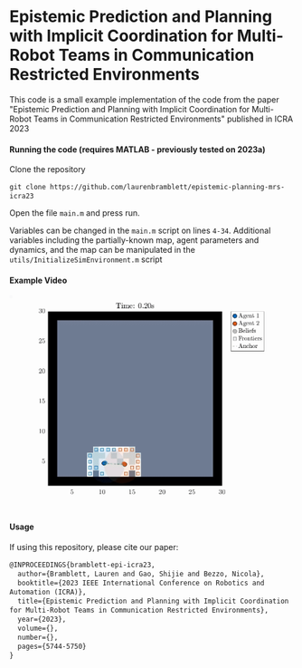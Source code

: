 # Epistemic Prediction and Planning with Implicit Coordination for Multi-Robot Teams in Communication Restricted Environments
This code is a small example implementation of the code from the paper "Epistemic Prediction and Planning with Implicit Coordination for Multi-Robot Teams in Communication Restricted Environments" published in ICRA 2023

#### Running the code (requires MATLAB - previously tested on 2023a)
Clone the repository
```
git clone https://github.com/laurenbramblett/epistemic-planning-mrs-icra23
```
Open the file `main.m` and press run.

Variables can be changed in the `main.m` script on lines `4-34`. Additional variables including the partially-known map, agent parameters and dynamics, and the map can be manipulated in the `utils/InitializeSimEnvironment.m` script

#### Example Video
![](https://github.com/laurenbramblett/epistemic-planning-mrs-icra23/blob/main/Example_020724-093813.gif)


#### Usage
If using this repository, please cite our paper:
```
@INPROCEEDINGS{bramblett-epi-icra23,
  author={Bramblett, Lauren and Gao, Shijie and Bezzo, Nicola},
  booktitle={2023 IEEE International Conference on Robotics and Automation (ICRA)}, 
  title={Epistemic Prediction and Planning with Implicit Coordination for Multi-Robot Teams in Communication Restricted Environments}, 
  year={2023},
  volume={},
  number={},
  pages={5744-5750}
}
```
